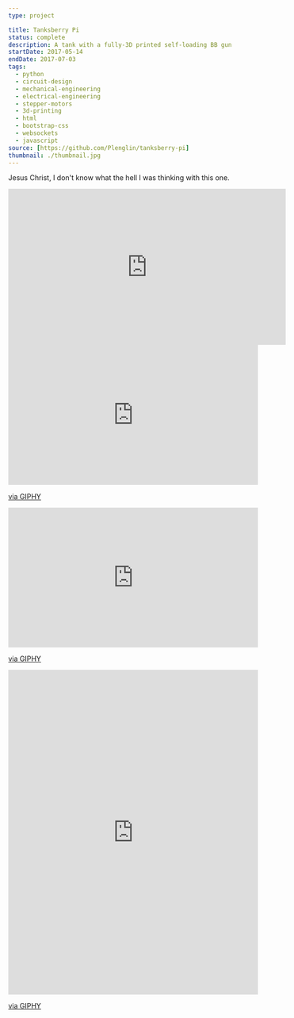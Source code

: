 ```yaml
---
type: project

title: Tanksberry Pi
status: complete
description: A tank with a fully-3D printed self-loading BB gun
startDate: 2017-05-14
endDate: 2017-07-03
tags:
  - python
  - circuit-design
  - mechanical-engineering
  - electrical-engineering
  - stepper-motors
  - 3d-printing
  - html
  - bootstrap-css
  - websockets
  - javascript
source: [https://github.com/Plenglin/tanksberry-pi]
thumbnail: ./thumbnail.jpg
---
```


Jesus Christ, I don't know what the hell I was thinking with this one.

<iframe width="560" height="315" src="https://www.youtube-nocookie.com/embed/RDCPD6-U2Ko" frameborder="0" allow="accelerometer; autoplay; encrypted-media; gyroscope; picture-in-picture" allowfullscreen></iframe>

<div style="width:100%;height:0;padding-bottom:56%;position:relative;"><iframe src="https://giphy.com/embed/PiQQbA0SbPweBXC8l3" width="100%" height="100%" style="position:absolute" frameBorder="0" class="giphy-embed" allowFullScreen></iframe></div><p><a href="https://giphy.com/gifs/PiQQbA0SbPweBXC8l3">via GIPHY</a></p>

<div style="width:100%;height:0;padding-bottom:56%;position:relative;"><iframe src="https://giphy.com/embed/L0k6cwsWxvDabb8fpb" width="100%" height="100%" style="position:absolute" frameBorder="0" class="giphy-embed" allowFullScreen></iframe></div><p><a href="https://giphy.com/gifs/L0k6cwsWxvDabb8fpb">via GIPHY</a></p>

<div style="width:100%;height:0;padding-bottom:130%;position:relative;"><iframe src="https://giphy.com/embed/YRtAJsLrVtKxpI9fLb" width="100%" height="100%" style="position:absolute" frameBorder="0" class="giphy-embed" allowFullScreen></iframe></div><p><a href="https://giphy.com/gifs/YRtAJsLrVtKxpI9fLb">via GIPHY</a></p>
